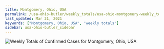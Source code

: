 ```yaml
---
title: Montgomery, Ohio, USA
permalink: /usa-ohio-butler/weekly_totals/usa-ohio-montgomery-weekly_totals.html
last_updated: Mar 21, 2021
keywords: ["Montgomery, Ohio, USA", "weekly totals"]
sidebar: usa-ohio-butler_sidebar
---
```


![Weekly Totals of Confirmed Cases for Montgomery, Ohio, USA](/covid_tracker/images/graphs/usa-ohio-montgomery-weekly_totals_graph.png)

